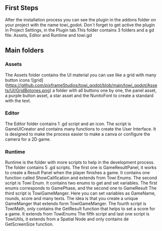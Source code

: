 ## First Steps
After the installation process you can see the plugin in the addons folder on your project with the name towi_godot. Don´t forget to get active the plugin in Project Settings, in the Plugin tab.This folder contains 3 folders and a gd file: Assets, Editor and Runtime and towi.gd


## Main folders
### Assets
The Assets folder contains the UI material you can use like a grid with many button icons ![grid] (https://github.com/pixframeStudios/towi_godot/blob/main/towi_godot/Assets/UI/GridBotones.png) a folder with all buttons one by one, the panel asset, a purple button asset, a star asset and the NunitoFont to create a standard with the text.

### Editor
The Editor folder contains 1 .gd script and an icon.
The script is GameUICreator and contains many functions to create the User Interface. It is designed to make the process easier to make a canva or configure the camera for a 2D game.

### Runtime
Runtime is the folder with more scripts to help in the development process. The folder contains 5 .gd scripts.
The first one is GameResultPanel, it works to create a Result Panel when the player finishes a game. It contains one function called ShowCalification and extends from Towi Enums.
The second script is Towi Enum. It contains two enums to get and set variables. The first enums corresponds to GamePhase, and the second one to GameResult
The third script is TowiGameManger. Here you can set variables as GameName, rounds, score and many texts. The idea is that you create a unique GameManger that extends form TowiGameManger.
The fourth script is TowiMath, only contains the GetResult function that helps to set a score for a game. It extends from TowiEnums
The fifth script and last one script is TowiUtils, it extends from a Spatial Node and only contains de GetScreenSize function.

